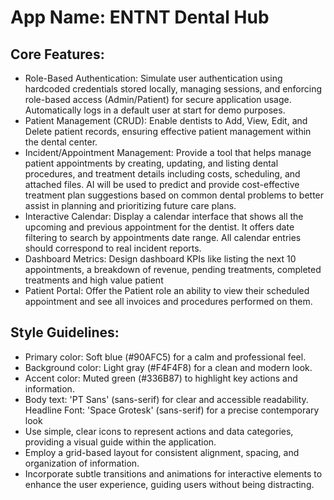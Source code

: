 # **App Name**: ENTNT Dental Hub

## Core Features:

- Role-Based Authentication: Simulate user authentication using hardcoded credentials stored locally, managing sessions, and enforcing role-based access (Admin/Patient) for secure application usage. Automatically logs in a default user at start for demo purposes.
- Patient Management (CRUD): Enable dentists to Add, View, Edit, and Delete patient records, ensuring effective patient management within the dental center.
- Incident/Appointment Management: Provide a tool that helps manage patient appointments by creating, updating, and listing dental procedures, and treatment details including costs, scheduling, and attached files. AI will be used to predict and provide cost-effective treatment plan suggestions based on common dental problems to better assist in planning and prioritizing future care plans.
- Interactive Calendar: Display a calendar interface that shows all the upcoming and previous appointment for the dentist. It offers date filtering to search by appointments date range. All calendar entries should correspond to real incident reports.
- Dashboard Metrics: Design dashboard KPIs like listing the next 10 appointments, a breakdown of revenue, pending treatments, completed treatments and high value patient
- Patient Portal: Offer the Patient role an ability to view their scheduled appointment and see all invoices and procedures performed on them.

## Style Guidelines:

- Primary color: Soft blue (#90AFC5) for a calm and professional feel.
- Background color: Light gray (#F4F4F8) for a clean and modern look.
- Accent color: Muted green (#336B87) to highlight key actions and information.
- Body text: 'PT Sans' (sans-serif) for clear and accessible readability. Headline Font: 'Space Grotesk' (sans-serif) for a precise contemporary look
- Use simple, clear icons to represent actions and data categories, providing a visual guide within the application.
- Employ a grid-based layout for consistent alignment, spacing, and organization of information.
- Incorporate subtle transitions and animations for interactive elements to enhance the user experience, guiding users without being distracting.